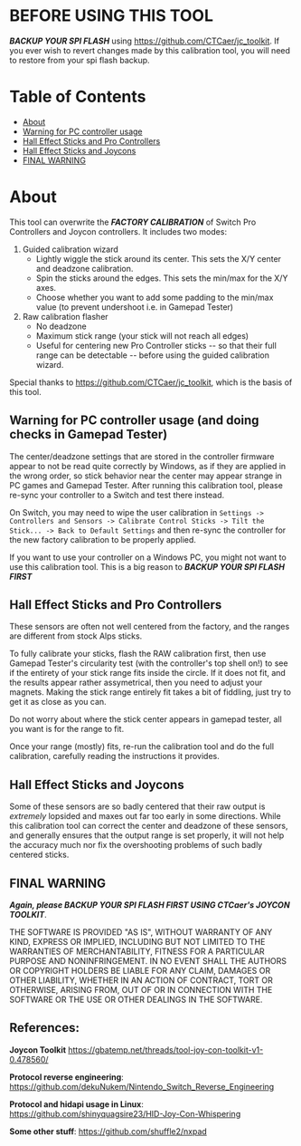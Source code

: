 # BEFORE USING THIS TOOL
***BACKUP YOUR SPI FLASH*** using https://github.com/CTCaer/jc_toolkit. If you ever wish to revert changes made by this calibration tool, you will need to restore from your spi flash backup.

# Table of Contents
- [About](#About)
- [Warning for PC controller usage](#Warning-for-PC-controller-usage-(and-doing-checks-in-Gamepad-Tester))
- [Hall Effect Sticks and Pro Controllers](#Hall-Effect-Sticks-and-Pro-Controllers)
- [Hall Effect Sticks and Joycons](#Hall-Effect-Sticks-and-Joycons)
- [FINAL WARNING](#FINAL-WARNING)


# About

This tool can overwrite the ***FACTORY CALIBRATION*** of Switch Pro Controllers and Joycon controllers. It includes two modes:

1. Guided calibration wizard
    - Lightly wiggle the stick around its center. This sets the X/Y center and deadzone calibration.
    - Spin the sticks around the edges. This sets the min/max for the X/Y axes.
    - Choose whether you want to add some padding to the min/max value (to prevent undershoot i.e. in Gamepad Tester)
2. Raw calibration flasher
    - No deadzone
    - Maximum stick range (your stick will not reach all edges)
    - Useful for centering new Pro Controller sticks -- so that their full range can be detectable -- before using the guided calibration wizard.

Special thanks to https://github.com/CTCaer/jc_toolkit, which is the basis of this tool.

## Warning for PC controller usage (and doing checks in Gamepad Tester)

The center/deadzone settings that are stored in the controller firmware appear to not be read quite correctly by Windows, as if they are applied in the wrong order, so stick behavior near the center may appear strange in PC games and Gamepad Tester. After running this calibration tool, please re-sync your controller to a Switch and test there instead.

On Switch, you may need to wipe the user calibration in `Settings -> Controllers and Sensors -> Calibrate Control Sticks -> Tilt the Stick... -> Back to Default Settings` and then re-sync the controller for the new factory calibration to be properly applied.

If you want to use your controller on a Windows PC, you might not want to use this calibration tool. This is a big reason to ***BACKUP YOUR SPI FLASH FIRST***

## Hall Effect Sticks and Pro Controllers

These sensors are often not well centered from the factory, and the ranges are different from stock Alps sticks.

To fully calibrate your sticks, flash the RAW calibration first, then use Gamepad Tester's circularity test (with the controller's top shell on!) to see if the entirety of your stick range fits inside the circle. If it does not fit, and the results appear rather assymetrical, then you need to adjust your magnets. Making the stick range entirely fit takes a bit of fiddling, just try to get it as close as you can.

Do not worry about where the stick center appears in gamepad tester, all you want is for the range to fit.

Once your range (mostly) fits, re-run the calibration tool and do the full calibration, carefully reading the instructions it provides.

## Hall Effect Sticks and Joycons

Some of these sensors are so badly centered that their raw output is *extremely* lopsided and maxes out far too early in some directions. While this calibration tool can correct the center and deadzone of these sensors, and generally ensures that the output range is set properly, it will not help the accuracy much nor fix the overshooting problems of such badly centered sticks.

## FINAL WARNING

***Again, please BACKUP YOUR SPI FLASH FIRST USING CTCaer's JOYCON TOOLKIT***.

THE SOFTWARE IS PROVIDED "AS IS", WITHOUT WARRANTY OF ANY KIND, EXPRESS OR
IMPLIED, INCLUDING BUT NOT LIMITED TO THE WARRANTIES OF MERCHANTABILITY,
FITNESS FOR A PARTICULAR PURPOSE AND NONINFRINGEMENT. IN NO EVENT SHALL THE
AUTHORS OR COPYRIGHT HOLDERS BE LIABLE FOR ANY CLAIM, DAMAGES OR OTHER
LIABILITY, WHETHER IN AN ACTION OF CONTRACT, TORT OR OTHERWISE, ARISING FROM,
OUT OF OR IN CONNECTION WITH THE SOFTWARE OR THE USE OR OTHER DEALINGS IN THE
SOFTWARE.

## References:

**Joycon Toolkit** https://gbatemp.net/threads/tool-joy-con-toolkit-v1-0.478560/

**Protocol reverse engineering**: https://github.com/dekuNukem/Nintendo_Switch_Reverse_Engineering

**Protocol and hidapi usage in Linux**: https://github.com/shinyquagsire23/HID-Joy-Con-Whispering

**Some other stuff**: https://github.com/shuffle2/nxpad
